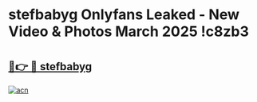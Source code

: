 # stefbabyg Onlyfans Leaked - New Video & Photos March 2025 !c8zb3

# <h2><a href="https://a9npu4.iuczelnia.edu.pl?title=stefbabyg&ref=c8zb3">🔗👉 🔴 stefbabyg</a></h2>

[![acn](https://github.com/user-attachments/assets/0f9c940e-d8b0-45ae-aac7-cd30a18b3e1c)](https://a9npu4.iuczelnia.edu.pl?title=stefbabyg&ref=c8zb3)


